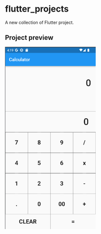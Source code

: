 # flutter_projects

A new collection of Flutter project.

## Project preview
<img src="preview_image/home_page.png" width=300>

